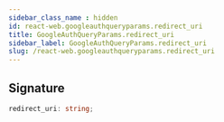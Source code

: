 ```yaml
---
sidebar_class_name : hidden
id: react-web.googleauthqueryparams.redirect_uri
title: GoogleAuthQueryParams.redirect_uri
sidebar_label: GoogleAuthQueryParams.redirect_uri
slug: /react-web.googleauthqueryparams.redirect_uri
---
```






## Signature

```typescript
redirect_uri: string;
```
